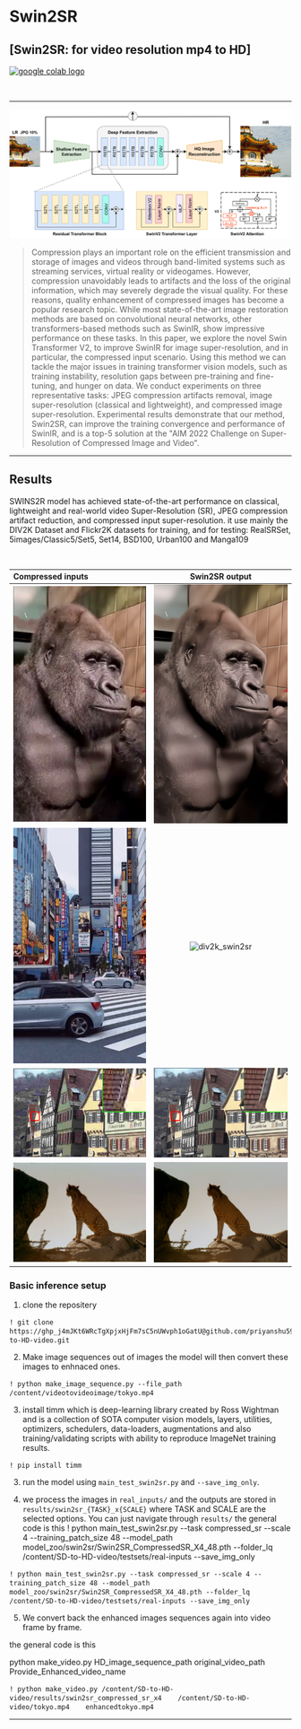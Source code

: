 # Swin2SR 

## [Swin2SR: for video resolution mp4 to HD]


[ <a href="https://colab.research.google.com/drive/1paPrt62ydwLv2U2eZqfcFsePI4X4WRR1?usp=sharing"><img src="https://colab.research.google.com/assets/colab-badge.svg" alt="google colab logo"></a>](https://colab.research.google.com/drive/1luTg43OPI5tasPoac2J99kIDwcXCjO7s?usp=sharing )




<br>



------------------



<p align="center">
  <img src="examples/swin2sr.png" alt="swin2sr" width="800" border="0"></a>
</p>

> Compression plays an important role on the efficient transmission and storage of images and videos through band-limited systems such as streaming services, virtual reality or videogames. However, compression unavoidably leads to artifacts and the loss of the original information, which may severely degrade the visual quality. For these reasons, quality enhancement of compressed images has become a popular research topic. While most state-of-the-art image restoration methods are based on convolutional neural networks, other transformers-based methods such as SwinIR, show impressive performance on these tasks.
In this paper, we explore the novel Swin Transformer V2, to improve SwinIR for image super-resolution, and in particular, the compressed input scenario. Using this method we can tackle the major issues in training transformer vision models, such as training instability, resolution gaps between pre-training and fine-tuning, and hunger on data. We conduct experiments on three representative tasks: JPEG compression artifacts removal, image super-resolution (classical and lightweight), and compressed image super-resolution. Experimental results demonstrate that our method, Swin2SR, can improve the training convergence and performance of SwinIR, and is a top-5 solution at the "AIM 2022 Challenge on Super-Resolution of Compressed Image and Video". 



---------------------------------------------------






## Results

SWINS2R model has achieved state-of-the-art performance on classical, lightweight and real-world video Super-Resolution (SR), JPEG compression artifact reduction, and compressed input super-resolution. it  use mainly the DIV2K Dataset and Flickr2K datasets for training, and for testing:  RealSRSet, 5images/Classic5/Set5, Set14, BSD100, Urban100 and Manga109  


<br>

|Compressed inputs | Swin2SR output|
|       :---       |     :---:     |
| <img src="examples/gorillabefore.png" alt="frog_in" width="300" border="0"> | <img src="examples/gorillaafter.png" alt="frog_swin2sr" width="300" border="0"> |
| <img src="examples/tokyo.jpg" alt="div2k_in" width="300" border="0"> | <img src="examples/enhancedtokyo.png" alt="div2k_swin2sr" width="300" border="0"> |
| <img src="examples/buildings_0.png" alt="buildings_in" width="300" border="0"> | <img src="examples/buildings_1.png" alt="buildings_swin2sr" width="300" border="0"> |
| <img src="examples/cheetabefore.jpg" alt="buildings_in" width="300" border="0"> | <img src="examples/cheetaafter.png" alt="buildings_swin2sr" width="300" border="0"> |





### Basic inference setup


1. clone the repositery      

```
! git clone https://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@github.com/priyanshu5943/SD-to-HD-video.git

```

2. Make image sequences out of images the model will then convert these images to enhnaced ones.

```
! python make_image_sequence.py --file_path /content/videotovideoimage/tokyo.mp4

```


3.  install timm which is deep-learning library created by Ross Wightman and is a collection of SOTA computer vision models, layers, utilities, optimizers, schedulers, data-loaders, augmentations and also training/validating scripts with ability to reproduce ImageNet training results.

```
! pip install timm
```

3. run the model using `main_test_swin2sr.py` and `--save_img_only`. 


4. we process the images in `real_inputs/` and the outputs are stored in `results/swin2sr_{TASK}_x{SCALE}` where TASK and SCALE are the selected options. You can just navigate through `results/`
the general code is this 
! python main_test_swin2sr.py --task compressed_sr --scale 4 --training_patch_size 48 --model_path model_zoo/swin2sr/Swin2SR_CompressedSR_X4_48.pth --folder_lq /content/SD-to-HD-video/testsets/real-inputs --save_img_only



```
! python main_test_swin2sr.py --task compressed_sr --scale 4 --training_patch_size 48 --model_path model_zoo/swin2sr/Swin2SR_CompressedSR_X4_48.pth --folder_lq /content/SD-to-HD-video/testsets/real-inputs --save_img_only

```

5. We convert back the enhanced images sequences again into video frame by frame.

the general code is this 

python make_video.py HD_image_sequence_path     original_video_path   Provide_Enhanced_video_name


```
! python make_video.py /content/SD-to-HD-video/results/swin2sr_compressed_sr_x4    /content/SD-to-HD-video/tokyo.mp4    enhancedtokyo.mp4

```

------

